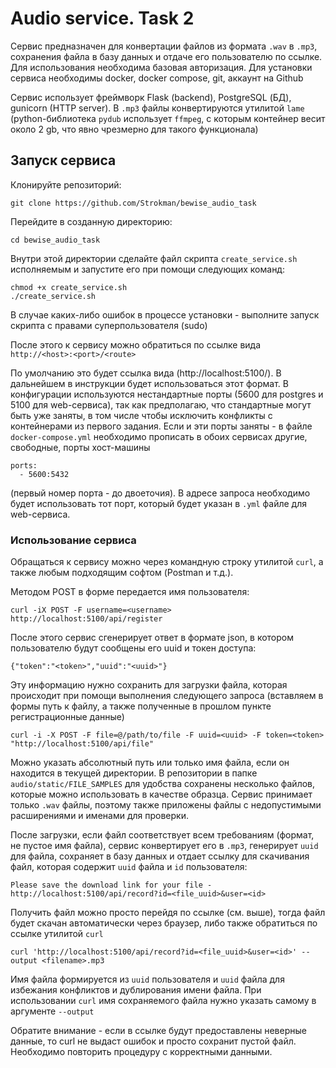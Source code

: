 # Audio service. Task 2

Сервис предназначен для конвертации файлов из формата `.wav` в `.mp3`, 
сохранения файла в базу данных и отдаче его пользователю по ссылке.
Для использования необходима базовая авторизация.
Для установки сервиса необходимы docker, docker compose, git, аккаунт на Github

Сервис использует фреймворк Flask (backend), PostgreSQL (БД), gunicorn (HTTP server).
В `.mp3` файлы конвертируются утилитой `lame`
(python-библиотека `pydub` использует `ffmpeg`, с которым контейнер весит около 2 gb, 
что явно чрезмерно для такого функционала)

## Запуск сервиса

Клонируйте репозиторий:

```
git clone https://github.com/Strokman/bewise_audio_task
```

Перейдите в созданную директорию:

```
cd bewise_audio_task
```

Внутри этой директории сделайте файл скрипта `create_service.sh` исполняемым и запустите его при помощи следующих команд:

```
chmod +x create_service.sh
./create_service.sh
```

В случае каких-либо ошибок в процессе установки - выполните запуск скрипта с правами суперпользователя (sudo)

После этого к сервису можно обратиться по ссылке вида `http://<host>:<port>/<route>`

По умолчанию это будет ссылка вида (http://localhost:5100/). В дальнейшем в инструкции будет использоваться этот формат.
В конфигурации используютcя нестандартные порты (5600 для postgres и 5100 для web-сервиса), так как предполагаю,
что стандартные могут быть уже заняты, в том числе чтобы исключить конфликты с контейнерами из первого задания.
Если и эти порты заняты - в файле `docker-compose.yml` необходимо прописать в обоих сервисах другие, свободные,
порты хост-машины

    ports:
      - 5600:5432

(первый номер порта - до двоеточия). В адресе запроса необходимо будет использовать тот порт, 
который будет указан в `.yml` файле для web-сервиса.

### Использование сервиса

Обращаться к сервису можно через командную строку утилитой `curl`, а также любым подходящим софтом (Postman и т.д.).

Методом POST в форме передается имя пользователя:

```
curl -iX POST -F username=<username> http://localhost:5100/api/register
```

После этого сервис сгенерирует ответ в формате json, в котором пользователю будут сообщены его uuid и токен доступа:

```
{"token":"<token>","uuid":"<uuid>"}
```

Эту информацию нужно сохранить для загрузки файла, которая происходит при помощи выполнения следующего запроса
(вставляем в формы путь к файлу, а также полученные в прошлом пункте регистрационные данные)

```
curl -i -X POST -F file=@/path/to/file -F uuid=<uuid> -F token=<token> "http://localhost:5100/api/file"
```

Можно указать абсолютный путь или только имя файла, если он находится в текущей директории.
В репозитории в папке `audio/static/FILE_SAMPLES` для удобства сохранены несколько файлов,
которые можно использовать в качестве образца. Сервис принимает только `.wav` файлы, поэтому также приложены
файлы с недопустимыми расширениями и именами для проверки.

После загрузки, если файл соответствует всем требованиям (формат, не пустое имя файла), сервис конвертирует его в `.mp3`,
генерирует `uuid` для файла, сохраняет в базу данных и отдает ссылку для скачивания файл,
которая содержит `uuid` файла и `id` пользователя:

```
Please save the download link for your file - http://localhost:5100/api/record?id=<file_uuid>&user=<id>
```

Получить файл можно просто перейдя по ссылке (см. выше), тогда файл будет скачан автоматически через браузер,
либо также обратиться по ссылке утилитой `curl`

```
curl 'http://localhost:5100/api/record?id=<file_uuid>&user=<id>' --output <filename>.mp3
```

Имя файла формируется из `uuid` пользователя и `uuid` файла для избежания конфликтов и дублирования имени файла.
При использовании `curl` имя сохраняемого файла нужно указать самому в аргументе `--output`

Обратите внимание - если в ссылке будут предоставлены неверные данные, то curl не выдаст ошибок и
просто сохранит пустой файл. Необходимо повторить процедуру с корректными данными.

